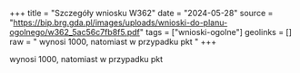 +++
title = "Szczegóły wniosku W362"
date = "2024-05-28"
source = "https://bip.brg.gda.pl/images/uploads/wnioski-do-planu-ogolnego/w362_5ac56c7fb8f5.pdf"
tags = ["wnioski-ogolne"]
geolinks = []
raw = " wynosi 1000, natomiast w przypadku pkt "
+++

 wynosi 1000, natomiast w przypadku pkt 


